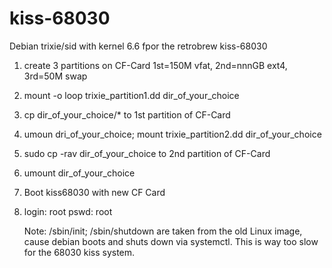# kiss-68030
Debian trixie/sid with kernel 6.6 fpor the retrobrew kiss-68030

1) create 3 partitions on CF-Card 1st=150M vfat, 2nd=nnnGB ext4, 3rd=50M swap
2) mount -o loop trixie_partition1.dd dir_of_your_choice
3) cp dir_of_your_choice/* to 1st partition of CF-Card
4) umoun dri_of_your_choice; mount trixie_partition2.dd dir_of_your_choice
5) sudo cp -rav dir_of_your_choice to 2nd partition of CF-Card
6) umount dir_of_your_choice
7) Boot kiss68030 with new CF Card
8) login: root pswd: root

   Note: /sbin/init; /sbin/shutdown are taken from the old Linux image, cause debian boots and shuts down via systemctl.
   This is way too slow for the 68030 kiss system.
